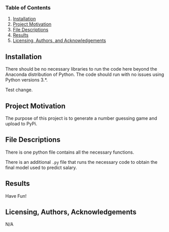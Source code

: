 
### Table of Contents

1. [Installation](#installation)
2. [Project Motivation](#motivation)
3. [File Descriptions](#files)
4. [Results](#results)
5. [Licensing, Authors, and Acknowledgements](#licensing)

## Installation <a name="installation"></a>

There should be no necessary libraries to run the code here beyond the Anaconda distribution of Python. The code should run with no issues using Python versions 3.*.

Test change.

## Project Motivation<a name="motivation"></a>

The purpose of this project is to generate a number guessing game and upload to PyPi. 


## File Descriptions <a name="files"></a>

There is one python file contains all the necessary functions. 

There is an additional `.py` file that runs the necessary code to obtain the final model used to predict salary.

## Results<a name="results"></a>

Have Fun!

## Licensing, Authors, Acknowledgements<a name="licensing"></a>

N/A

